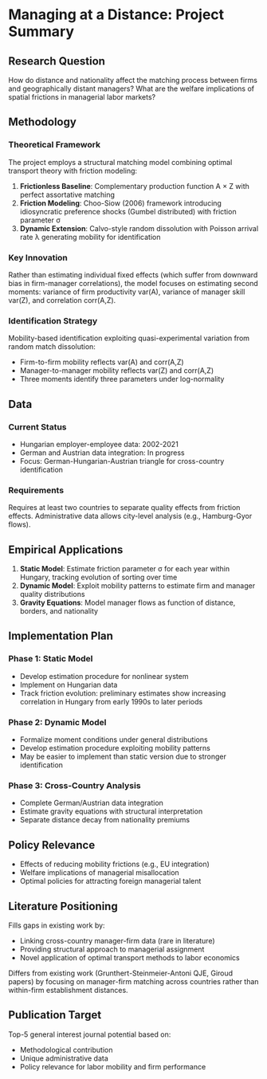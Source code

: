 # Managing at a Distance: Project Summary

## Research Question

How do distance and nationality affect the matching process between firms and geographically distant managers? What are the welfare implications of spatial frictions in managerial labor markets?

## Methodology

### Theoretical Framework

The project employs a structural matching model combining optimal transport theory with friction modeling:

1. **Frictionless Baseline**: Complementary production function A × Z with perfect assortative matching
2. **Friction Modeling**: Choo-Siow (2006) framework introducing idiosyncratic preference shocks (Gumbel distributed) with friction parameter σ
3. **Dynamic Extension**: Calvo-style random dissolution with Poisson arrival rate λ generating mobility for identification

### Key Innovation

Rather than estimating individual fixed effects (which suffer from downward bias in firm-manager correlations), the model focuses on estimating second moments: variance of firm productivity var(A), variance of manager skill var(Z), and correlation corr(A,Z).

### Identification Strategy

Mobility-based identification exploiting quasi-experimental variation from random match dissolution:
- Firm-to-firm mobility reflects var(A) and corr(A,Z)
- Manager-to-manager mobility reflects var(Z) and corr(A,Z)
- Three moments identify three parameters under log-normality

## Data

### Current Status
- Hungarian employer-employee data: 2002-2021
- German and Austrian data integration: In progress
- Focus: German-Hungarian-Austrian triangle for cross-country identification

### Requirements
Requires at least two countries to separate quality effects from friction effects. Administrative data allows city-level analysis (e.g., Hamburg-Gyor flows).

## Empirical Applications

1. **Static Model**: Estimate friction parameter σ for each year within Hungary, tracking evolution of sorting over time
2. **Dynamic Model**: Exploit mobility patterns to estimate firm and manager quality distributions
3. **Gravity Equations**: Model manager flows as function of distance, borders, and nationality

## Implementation Plan

### Phase 1: Static Model
- Develop estimation procedure for nonlinear system
- Implement on Hungarian data
- Track friction evolution: preliminary estimates show increasing correlation in Hungary from early 1990s to later periods

### Phase 2: Dynamic Model  
- Formalize moment conditions under general distributions
- Develop estimation procedure exploiting mobility patterns
- May be easier to implement than static version due to stronger identification

### Phase 3: Cross-Country Analysis
- Complete German/Austrian data integration
- Estimate gravity equations with structural interpretation
- Separate distance decay from nationality premiums

## Policy Relevance

- Effects of reducing mobility frictions (e.g., EU integration)
- Welfare implications of managerial misallocation
- Optimal policies for attracting foreign managerial talent

## Literature Positioning

Fills gaps in existing work by:
- Linking cross-country manager-firm data (rare in literature)
- Providing structural approach to managerial assignment
- Novel application of optimal transport methods to labor economics

Differs from existing work (Grunthert-Steinmeier-Antoni QJE, Giroud papers) by focusing on manager-firm matching across countries rather than within-firm establishment distances.

## Publication Target

Top-5 general interest journal potential based on:
- Methodological contribution
- Unique administrative data
- Policy relevance for labor mobility and firm performance
